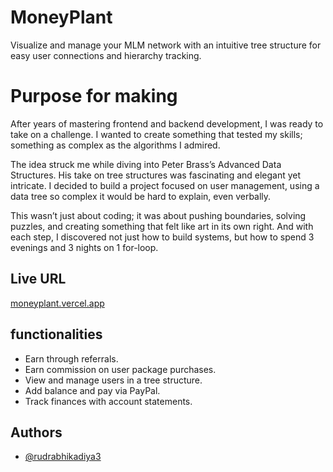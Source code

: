 # MoneyPlant

Visualize and manage your MLM network with an intuitive tree structure for easy user connections and hierarchy tracking.

# Purpose for making

After years of mastering frontend and backend development, I was ready to take on a challenge. I wanted to create something that tested my skills; something as complex as the algorithms I admired.

The idea struck me while diving into Peter Brass’s Advanced Data Structures. His take on tree structures was fascinating and elegant yet intricate. I decided to build a project focused on user management, using a data tree so complex it would be hard to explain, even verbally.

This wasn’t just about coding; it was about pushing boundaries, solving puzzles, and creating something that felt like art in its own right. And with each step, I discovered not just how to build systems, but how to spend 3 evenings and 3 nights on 1 for-loop.

## Live URL

[moneyplant.vercel.app](https://moneyplant.vercel.app/)

## functionalities

- Earn through referrals.
- Earn commission on user package purchases.
- View and manage users in a tree structure.
- Add balance and pay via PayPal.
- Track finances with account statements.

## Authors

- [@rudrabhikadiya3](https://www.github.com/rudrabhikadiya3)
